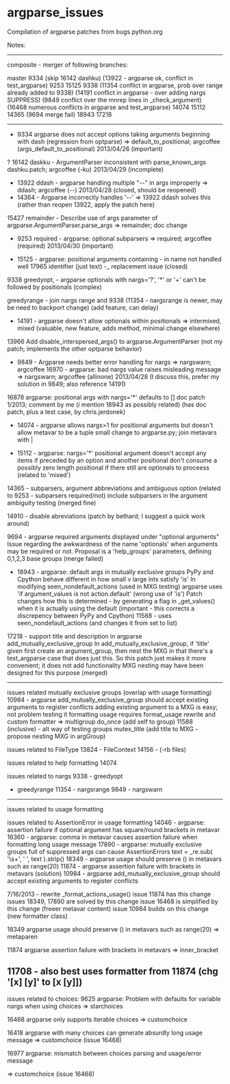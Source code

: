 argparse_issues
===============

Compilation of argparse patches from bugs.python.org

Notes:

--------------------
composite - merger of following branches:

master
9334
(skip 16142 dashku)
(13922 - argparse ok, conflict in test_argparse)
9253
15125
9338
(11354 conflict in argparse, prob over range already added to 9338)
(14191 conflict in argparse - over adding nargs SUPPRESS)
(9849 conflict over the mnrep lines in _check_argument)
(16468 numerous conflicts in argparse and test_argparse)
14074
15112
14365
(9694 merge fail)
18943
17218


-----------------
* 9334    argparse does not accept options taking arguments beginning with dash (regression from optparse)
=> default_to_positional; argcoffee (args_default_to_positional) 2013/04/26
(important)

? 16142  daskku -  ArgumentParser inconsistent with parse_known_args
dashku.patch; argcoffee (-ku) 2013/04/29 (incomplete)

* 13922  ddash -  argparse handling multiple "--" in args improperly
=> ddash; argcoffee (--) 2013/04/28
(closed, should be reopened)
* 14364 - Argparse incorrectly handles '--'
=> 13922 ddash solves this
(rather than reopen 13922, apply the patch here)

15427  remainder - Describe use of args parameter of argparse.ArgumentParser.parse_args
=> remainder; doc change

* 9253  required -  argparse: optional subparsers
=> required; argcoffee (required) 2013/04/30
(important)

* 15125 - argparse: positional arguments containing - in name not handled well
17965 identifier (just text) -_ replacement issue (closed)

9338 greedyopt,  - argparse optionals with nargs='?', '*' or '+' can't be followed by positionals
(complex)

greedyrange - join nargs range and 9338
(11354 - nargsrange is newer, may be need to backport change)
(add feature, can delay)

* 14191 - argparse doesn't allow optionals within positionals
=> intermixed, mixed
(valuable, new feature, adds method, minimal change elsewhere)

13966   Add disable_interspersed_args() to argparse.ArgumentParser
(not my patch; implements the other optparse behavior)

* 9849 - Argparse needs better error handling for nargs
=> nargswarn; argcoffee
16970 - argparse: bad nargs value raises misleading message
=> nargswarn; argcoffee (allinone) 2013/04/28
(I discuss this, prefer my solution in 9849; also reference 14191)


16878   argparse: positional args with nargs='*' defaults to []
doc patch 1/2013; comment by me
(i mention 18943 as possibly related)
(has doc patch, plus a test case, by chris.jerdonek)

* 14074 - argparse allows nargs>1 for positional arguments but doesn't allow metavar to be a tuple
small change to argparse.py; join metavars with |

* 15112 - argparse: nargs='*' positional argument doesn't accept any items if preceded by an option and another positional
don't consume a possibly zero length positional if there still are optionals to proceess
(related to 'mixed')

14365 - subparsers, argument abbreviations and ambiguous option
(related to 9253 - subparsers required/not)
include subparsers in the argument ambiguity testing
(merged fine)

14910 - disable abreviations
(patch by bethard; I suggest a quick work around)

9694 - argparse required arguments displayed under "optional arguments"
Issue regarding the awkwardness of the name 'optionals' when arguments
may be required or not.
Proposal is a 'help_groups' parameters, defining 0,1,2,3 base groups
(merge failed)

* 18943 - argparse: default args in mutually exclusive groups
PyPy and Cpython behave different in how small v large ints satisfy 'is'
In modifying seen_nondefault_actions (used in MXG testing) argparse uses
'if argument_values is not action.default' (wrong use of 'is')
Patch changes how this is determined - by generating a flag in
_get_values() when it is actually using the default
(important - this corrects a discrepency between PyPy and Cpython)
11588 - uses seen_nondefault_actions (and changes it from set to list)

17218 - support title and description in argparse add_mutually_exclusive_group
In add_mutually_exclusive_group, if 'title' given
first create an argument_group, then nest the MXG in that
there's a test_argparse case that does just this.
So this patch just makes it more convenient; it does not add functionality
MXG nesting may have been designed for this purpose
(merged)

--------------------

issues related mutually exclusive groups
(overlap with usage formatting)
10984 - argparse add_mutually_exclusive_group should accept existing arguments to register conflicts
adding existing argument to a MXG is easy; not problem testing it
formatting usage requires format_usage rewrite
and custom formatter
=> multigroup
do_once (add self to group)
11588 (inclusive) - alt way of testing groups
mutex_title (add title to MXG - propose nesting MXG in argGroup)

issues related to FileType
13824 - FileContext
14156 - (-rb files)

issues related to help formatting
14074

issues related to nargs
9338 - greedyopt
- greedyrange
11354 - nargsrange
9849 - nargswarn

----------------------
issues related to usage formatting

issues related to AssertionError in usage formatting
14046 - argparse: assertion failure if optional argument has square/round brackets in metavar
16360 - argparse: comma in metavar causes assertion failure when formatting long usage message
17890 - argparse: mutually exclusive groups full of suppressed args can cause AssertionErrors
    text = _re.sub( '\s+', ' ', text ).strip()
18349 - argparse usage should preserve () in metavars such as range(20)
11874 - argparse assertion failure with brackets in metavars (solution)
10984 - argparse add_mutually_exclusive_group should accept existing arguments to register conflicts

7/16/2013 - rewrite _format_actions_usage()
    issue 11874 has this change
    issues 18349, 17890 are solved by this change
    issue 16468 is simplified by this change (freeer metavar content)
    issue 10984 builds on this change (new formatter class)

18349 argparse usage should preserve () in metavars such as range(20)
=> metaparen

11874   argparse assertion failure with brackets in metavars
=> inner_bracket

11708 - also best uses formatter from 11874 (chg '[x] [y]' to [x [y]])
-----------------

issues related to choices:
9625    argparse: Problem with defaults for variable nargs when using choices
=> starchoices

16468   argparse only supports iterable choices
=> customchoice

16418   argparse with many choices can generate absurdly long usage message
=> customchoice  (issue 16468)

16977   argparse: mismatch between choices parsing and usage/error message

=> customchoice (issue 16468)
